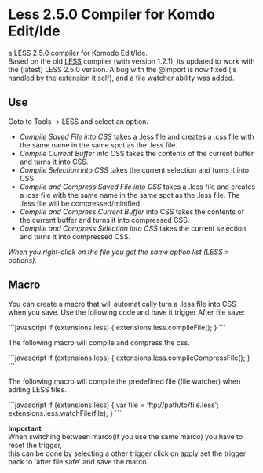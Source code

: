 Less 2.5.0 Compiler for Komdo Edit/Ide
=========================

a LESS 2.5.0 compiler for Komodo Edit/Ide.  
Based on the old  [LESS](https://community.activestate.com/node/7416) compiler (with version 1.2.1), its updated to work with the (latest) LESS 2.5.0 version.
A bug with the @import is now fixed (is handled by the extension it self), and a file watcher ability was added.

<h2>Use</h2>
<p>Goto to Tools -&gt; LESS and select an option.</p>
<ul>
<li><em>Compile Saved File into CSS</em> takes a .less file and creates a .css file with the same name in the same spot as the .less file.</li>
<li><em>Compile Current Buffer</em> into CSS takes the contents of the current buffer and turns it into CSS.</li>
<li><em>Compile Selection into CSS</em> takes the current selection and turns it into CSS.</li>
<li><em>Compile and Compress Saved File into CSS</em> takes a .less file and creates a .css file with the same name in the same spot as the .less file. The .less file will be compressed/minified.</li>
<li><em>Compile and Compress Current Buffer</em> into CSS takes the contents of the current buffer and turns it into compressed CSS.</li>
<li><em>Compile and Compress Selection into CSS</em> takes the current selection and turns it into compressed CSS.</li>
</ul>
<em>When you right-click on the file you get the same option list (LESS > options).</em>


<h2>Macro</h2>
<p>You can create a macro that will automatically turn a .less file into CSS when you save. Use the following code and have it trigger After file save:</p>
```javascript
if (extensions.less) {
	extensions.less.compileFile();
}
```
<p>The following macro will compile and compress the css.</p>
```javascript
if (extensions.less) {
	extensions.less.compileCompressFile();
}
```
<p>The following macro will compile the predefined file (file watcher) when editing LESS files.</p>
```javascript
if (extensions.less) {
	var file = 'ftp://path/to/file.less';
	extensions.less.watchFile(file);
}
```

<strong>Important</strong>  
When switching between marco(if you use the same marco) you have to reset the trigger,  
this can be done by selecting a other trigger click on apply set the trigger back to 'after file safe' and save the marco.